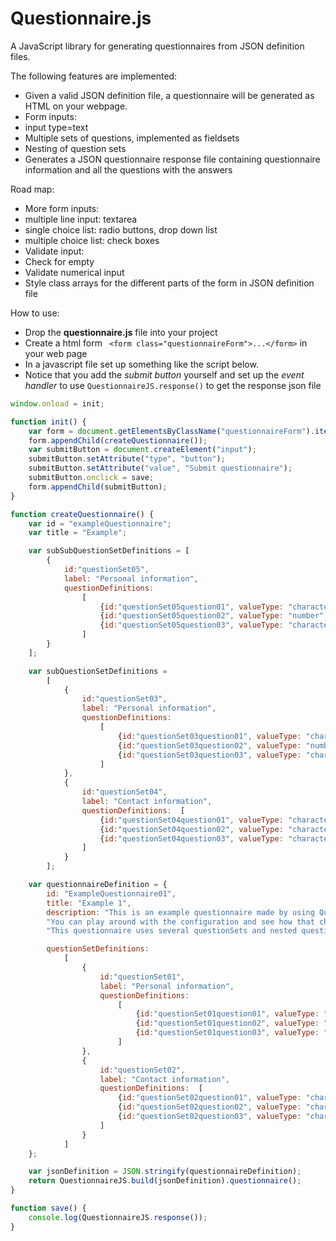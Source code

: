 # Questionnaire.js

A JavaScript library for generating questionnaires from JSON definition files.

The following features are implemented:

- Given a valid JSON definition file, a questionnaire will be generated as HTML on your webpage.
- Form inputs: 
 - input type=text
- Multiple sets of questions, implemented as fieldsets
- Nesting of question sets 
- Generates a JSON questionnaire response file containing questionnaire information and all the questions with the answers

Road map:

- More form inputs:
 - multiple line input: textarea
 - single choice list: radio buttons, drop down list
 - multiple choice list: check boxes
- Validate input:
 - Check for empty
 - Validate numerical input
- Style class arrays for the different parts of the form in JSON definition file

How to use:

- Drop the **questionnaire.js** file into your project
- Create a html form ``` <form class="questionnaireForm">...</form>``` in your web page
- In a javascript file set up something like the script below.
- Notice that you add the *submit button* yourself and set up the *event handler* to use ```QuestionnaireJS.response()``` to get the response json file

```javascript
window.onload = init;

function init() {
    var form = document.getElementsByClassName("questionnaireForm").item(0);
    form.appendChild(createQuestionnaire());
    var submitButton = document.createElement("input");
    submitButton.setAttribute("type", "button");
    submitButton.setAttribute("value", "Submit questionnaire");
    submitButton.onclick = save;
    form.appendChild(submitButton);
}

function createQuestionnaire() {
    var id = "exampleQuestionnaire";
    var title = "Example";

    var subSubQuestionSetDefinitions = [
        {
            id:"questionSet05",
            label: "Personal information",
            questionDefinitions:
                [
                    {id:"questionSet05question01", valueType: "characters", numChar: 2000, text: "Name:", inputType: "text", questionSetDefinitions: null},
                    {id:"questionSet05question02", valueType: "number", numChar: 3, text: "Age:", inputType: "text", questionSetDefinitions: null},
                    {id:"questionSet05question03", valueType: "characters", numChar: 1, text: "Gender:", inputType: "text", questionSetDefinitions: null}
                ]
        }
    ];

    var subQuestionSetDefinitions =
        [
            {
                id:"questionSet03",
                label: "Personal information",
                questionDefinitions:
                    [
                        {id:"questionSet03question01", valueType: "characters", numChar: 2000, text: "Name:", inputType: "text", questionSetDefinitions: subSubQuestionSetDefinitions},
                        {id:"questionSet03question02", valueType: "number", numChar: 3, text: "Age:", inputType: "text", questionSetDefinitions: null},
                        {id:"questionSet03question03", valueType: "characters", numChar: 1, text: "Gender:", inputType: "text", questionSetDefinitions: null}
                    ]
            },
            {
                id:"questionSet04",
                label: "Contact information",
                questionDefinitions:  [
                    {id:"questionSet04question01", valueType: "characters", numChar: 2000, text: "Adresse:", inputType: "text", questionSetDefinitions: null},
                    {id:"questionSet04question02", valueType: "characters", numChar: 2000, text: "Zip code:", inputType: "text", questionSetDefinitions: null},
                    {id:"questionSet04question03", valueType: "characters", numChar: 2000, text: "City:", inputType: "text", questionSetDefinitions: null}
                ]
            }
        ];

    var questionnaireDefinition = {
        id: "ExampleQuestionnaire01",
        title: "Example 1",
        description: "This is an example questionnaire made by using QuestionnaireJS. " +
        "You can play around with the configuration and see how that changes the questionnaire. " +
        "This questionnaire uses several questionSets and nested questionSets.",

        questionSetDefinitions:
            [
                {
                    id:"questionSet01",
                    label: "Personal information",
                    questionDefinitions:
                        [
                            {id:"questionSet01question01", valueType: "characters", numChar: 2000, text: "Name:", inputType: "text", questionSetDefinitions: null},
                            {id:"questionSet01question02", valueType: "number", numChar: 3, text: "Age:", inputType: "text", questionSetDefinitions: null},
                            {id:"questionSet01question03", valueType: "characters", numChar: 1, text: "Gender:", inputType: "radio", questionSetDefinitions: null}
                        ]
                },
                {
                    id:"questionSet02",
                    label: "Contact information",
                    questionDefinitions:  [
                        {id:"questionSet02question01", valueType: "characters", numChar: 2000, text: "Adresse:", inputType: "text", questionSetDefinitions: null},
                        {id:"questionSet02question02", valueType: "characters", numChar: 2000, text: "Zip code:", inputType: "text", questionSetDefinitions: null},
                        {id:"questionSet02question03", valueType: "characters", numChar: 2000, text: "City:", inputType: "text", questionSetDefinitions: null}
                    ]
                }
            ]
    };

    var jsonDefinition = JSON.stringify(questionnaireDefinition);
    return QuestionnaireJS.build(jsonDefinition).questionnaire();
}

function save() {
    console.log(QuestionnaireJS.response());
}
```


